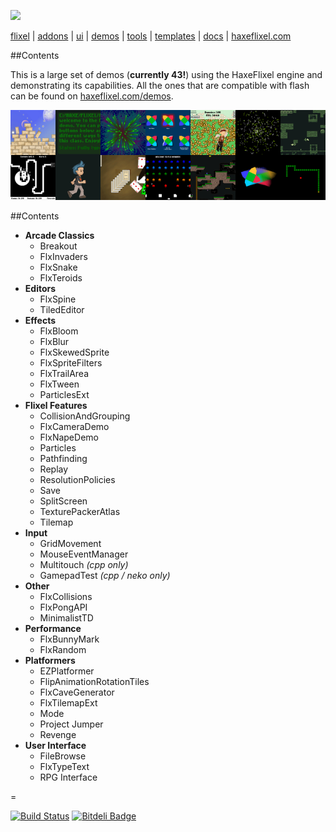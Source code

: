 ![](https://raw.github.com/HaxeFlixel/haxeflixel.com/master/src/files/images/flixel-logos/flixel-demos.png)

[flixel](https://github.com/HaxeFlixel/flixel) | [addons](https://github.com/HaxeFlixel/flixel-addons) | [ui](https://github.com/HaxeFlixel/flixel-ui) | [demos](https://github.com/HaxeFlixel/flixel-demos) | [tools](https://github.com/HaxeFlixel/flixel-tools) | [templates](https://github.com/HaxeFlixel/flixel-templates) | [docs](https://github.com/HaxeFlixel/flixel-docs) | [haxeflixel.com](https://github.com/HaxeFlixel/haxeflixel.com)

##Contents

This is a large set of demos (**currently 43!**) using the HaxeFlixel engine and demonstrating its capabilities. All the ones that are compatible with flash can be found on [haxeflixel.com/demos](http://haxeflixel.com/demos/).

![](demoSelection.png)

##Contents

* **Arcade Classics**
  * Breakout
  * FlxInvaders
  * FlxSnake
  * FlxTeroids
* **Editors**
  * FlxSpine
  * TiledEditor 
* **Effects**
  * FlxBloom
  * FlxBlur
  * FlxSkewedSprite
  * FlxSpriteFilters
  * FlxTrailArea
  * FlxTween
  * ParticlesExt
* **Flixel Features**
  * CollisionAndGrouping
  * FlxCameraDemo
  * FlxNapeDemo
  * Particles
  * Pathfinding
  * Replay
  * ResolutionPolicies
  * Save
  * SplitScreen
  * TexturePackerAtlas
  * Tilemap
* **Input**
  * GridMovement
  * MouseEventManager
  * Multitouch *(cpp only)*
  * GamepadTest *(cpp / neko only)*
* **Other**
  * FlxCollisions
  * FlxPongAPI
  * MinimalistTD
* **Performance**
  * FlxBunnyMark
  * FlxRandom
* **Platformers**
  * EZPlatformer
  * FlipAnimationRotationTiles
  * FlxCaveGenerator
  * FlxTilemapExt
  * Mode
  * Project Jumper
  * Revenge
* **User Interface**
  * FileBrowse
  * FlxTypeText
  * RPG Interface
  
=

[![Build Status](https://travis-ci.org/HaxeFlixel/flixel-demos.png)](https://travis-ci.org/HaxeFlixel/flixel-demos) [![Bitdeli Badge](https://d2weczhvl823v0.cloudfront.net/HaxeFlixel/flixel-demos/trend.png)](https://bitdeli.com/free "Bitdeli Badge")
